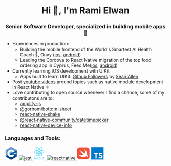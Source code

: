 <h1 align="center">Hi 👋, I'm Rami Elwan</h1>
<h3 align="center">Senior Software Developer, specialized in building mobile apps 📱</h3>


- Experiences in production: 
    - Building the mobile frontend of the World's Smartest AI Health Coach 🤖, Onvy ([ios](https://apps.apple.com/de/app/onvy-ai-health-coach/id1580933137), [android](https://play.google.com/store/apps/details?id=health.onvy&hl=en))
    - Leading the Cordova to React Native migration of the top food ordering app in Cyprus, Feed Me([ios](https://apps.apple.com/us/app/feed-me-cyprus/id1273734194), [android](https://play.google.com/store/apps/details?id=com.mobilon.feedmecyprus&hl=en))
- Currently learning iOS development with UIKit
    - Apps built to learn UIKit: [Github Followers](https://github.com/itsramiel/Github-Followers-UIKit) by [Sean Allen](https://seanallen.teachable.com/)
- Post [youtube videos](https://www.youtube.com/@ramielwan48) around topics such as native module development in React Native ⚛︎
- Love contributing to open source whenever I find a chance, some of my contributons are to:
    - [amplify-js](https://github.com/aws-amplify/amplify-js/pull/13536)
    - [@gorhom/bottom-sheet](https://github.com/gorhom/react-native-bottom-sheet/pull/1095)
    - [react-native-shake](https://github.com/Doko-Demo-Doa/react-native-shake/pull/46)
    - [@react-native-community/datetimepicker](https://github.com/react-native-datetimepicker/datetimepicker/pull/785)
    - [react-native-device-info](https://github.com/react-native-device-info/react-native-device-info/pull/1599)



<h3 align="left">Languages and Tools:</h3>
<p align="left"> <a href="https://www.w3schools.com/cpp/" target="_blank" rel="noreferrer"> <img src="https://raw.githubusercontent.com/devicons/devicon/master/icons/cplusplus/cplusplus-original.svg" alt="cplusplus" width="40" height="40"/> </a> <a href="https://jestjs.io" target="_blank" rel="noreferrer"> <img src="https://www.vectorlogo.zone/logos/jestjsio/jestjsio-icon.svg" alt="jest" width="40" height="40"/> </a> <a href="https://reactjs.org/" target="_blank" rel="noreferrer"> <img src="https://raw.githubusercontent.com/devicons/devicon/master/icons/react/react-original-wordmark.svg" alt="react" width="40" height="40"/> </a> <a href="https://reactnative.dev/" target="_blank" rel="noreferrer"> <img src="https://reactnative.dev/img/header_logo.svg" alt="reactnative" width="40" height="40"/> </a> <a href="https://developer.apple.com/swift/" target="_blank" rel="noreferrer"> <img src="https://raw.githubusercontent.com/devicons/devicon/master/icons/swift/swift-original.svg" alt="swift" width="40" height="40"/> </a> <a href="https://www.typescriptlang.org/" target="_blank" rel="noreferrer"> <img src="https://raw.githubusercontent.com/devicons/devicon/master/icons/typescript/typescript-original.svg" alt="typescript" width="40" height="40"/> </a> </p>

